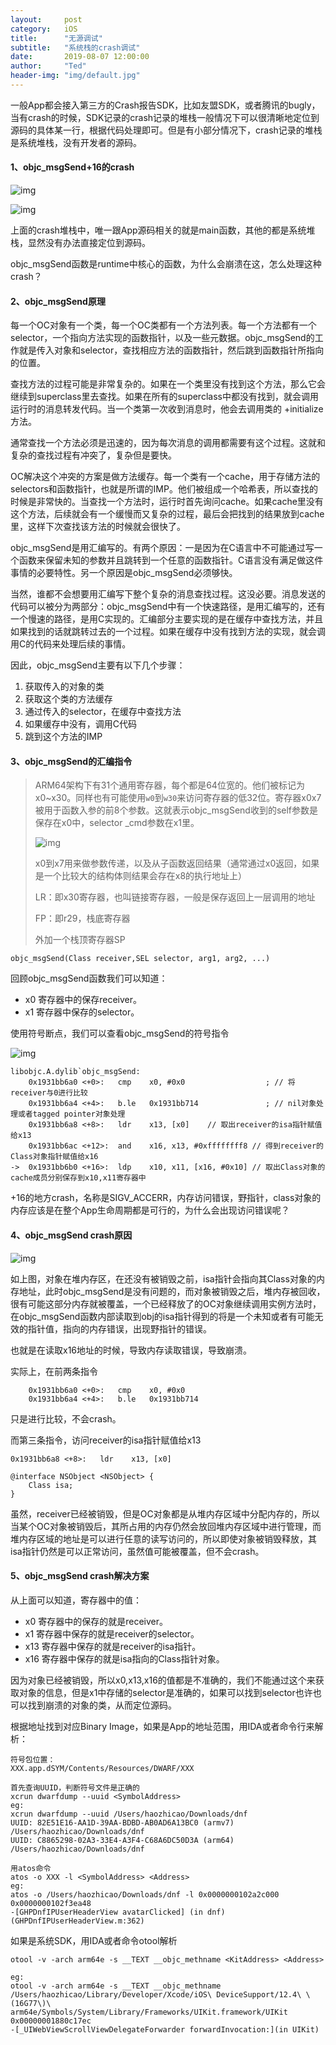 ```yaml
---
layout:     post
category:   iOS
title:      "无源调试"
subtitle:   "系统栈的crash调试"
date:       2019-08-07 12:00:00
author:     "Ted"
header-img: "img/default.jpg"
---
```


一般App都会接入第三方的Crash报告SDK，比如友盟SDK，或者腾讯的bugly，当有crash的时候，SDK记录的crash记录的堆栈一般情况下可以很清晰地定位到源码的具体某一行，根据代码处理即可。但是有小部分情况下，crash记录的堆栈是系统堆栈，没有开发者的源码。

#### 1、objc_msgSend+16的crash

![img](/img/Simple_7/62.png)

![img](/img/Simple_7/63.png)

上面的crash堆栈中，唯一跟App源码相关的就是main函数，其他的都是系统堆栈，显然没有办法直接定位到源码。

objc_msgSend函数是runtime中核心的函数，为什么会崩溃在这，怎么处理这种crash？

#### 2、objc_msgSend原理

每一个OC对象有一个类，每一个OC类都有一个方法列表。每一个方法都有一个selector，一个指向方法实现的函数指针，以及一些元数据。objc_msgSend的工作就是传入对象和selector，查找相应方法的函数指针，然后跳到函数指针所指向的位置。

查找方法的过程可能是非常复杂的。如果在一个类里没有找到这个方法，那么它会继续到superclass里去查找。如果在所有的superclass中都没有找到，就会调用运行时的消息转发代码。当一个类第一次收到消息时，他会去调用类的 +initialize方法。

通常查找一个方法必须是迅速的，因为每次消息的调用都需要有这个过程。这就和复杂的查找过程有冲突了，复杂但是要快。

OC解决这个冲突的方案是做方法缓存。每一个类有一个cache，用于存储方法的selectors和函数指针，也就是所谓的IMP。他们被组成一个哈希表，所以查找的时候是非常快的。当查找一个方法时，运行时首先询问cache。如果cache里没有这个方法，后续就会有一个缓慢而又复杂的过程，最后会把找到的结果放到cache里，这样下次查找该方法的时候就会很快了。

objc_msgSend是用汇编写的。有两个原因：一是因为在C语言中不可能通过写一个函数来保留未知的参数并且跳转到一个任意的函数指针。C语言没有满足做这件事情的必要特性。另一个原因是objc_msgSend必须够快。

当然，谁都不会想要用汇编写下整个复杂的消息查找过程。这没必要。消息发送的代码可以被分为两部分：objc_msgSend中有一个快速路径，是用汇编写的，还有一个慢速的路径，是用C实现的。汇编部分主要实现的是在缓存中查找方法，并且如果找到的话就跳转过去的一个过程。如果在缓存中没有找到方法的实现，就会调用C的代码来处理后续的事情。

因此，objc_msgSend主要有以下几个步骤：

1. 获取传入的对象的类
2. 获取这个类的方法缓存
3. 通过传入的selector，在缓存中查找方法
4. 如果缓存中没有，调用C代码
5. 跳到这个方法的IMP

#### 3、objc_msgSend的汇编指令

> ARM64架构下有31个通用寄存器，每个都是64位宽的。他们被标记为x0~x30。同样也有可能使用`w0`到`w30`来访问寄存器的低32位。寄存器x0x7被用于函数入参的前8个参数。这就表示objc_msgSend收到的self参数是保存在x0中，selector _cmd参数在x1里。
>
> ![img](/img/Simple_7/65.png)
>
> x0到x7用来做参数传递，以及从子函数返回结果（通常通过x0返回，如果是一个比较大的结构体则结果会存在x8的执行地址上）
>
> LR：即x30寄存器，也叫链接寄存器，一般是保存返回上一层调用的地址
>
> FP：即r29，栈底寄存器
>
> 外加一个栈顶寄存器SP

```objc
objc_msgSend(Class receiver,SEL selector, arg1, arg2, ...)
```

回顾objc_msgSend函数我们可以知道：

- x0 寄存器中的保存receiver。
- x1 寄存器中保存的selector。

使用符号断点，我们可以查看objc_msgSend的符号指令

![img](/img/Simple_7/64.png)

```
libobjc.A.dylib`objc_msgSend:
    0x1931bb6a0 <+0>:   cmp    x0, #0x0                  ; // 将receiver与0进行比较
    0x1931bb6a4 <+4>:   b.le   0x1931bb714               ; // nil对象处理或者tagged pointer对象处理
    0x1931bb6a8 <+8>:   ldr    x13, [x0]    // 取出receiver的isa指针赋值给x13
    0x1931bb6ac <+12>:  and    x16, x13, #0xffffffff8 // 得到receiver的Class对象指针赋值给x16
->  0x1931bb6b0 <+16>:  ldp    x10, x11, [x16, #0x10] // 取出Class对象的cache成员分别保存到x10,x11寄存器中
```

+16的地方crash，名称是SIGV_ACCERR，内存访问错误，野指针，class对象的内存应该是在整个App生命周期都是可行的，为什么会出现访问错误呢？

#### 4、objc_msgSend crash原因

![img](/img/Simple_7/66.png)

如上图，对象在堆内存区，在还没有被销毁之前，isa指针会指向其Class对象的内存地址，此时objc_msgSend是没有问题的，而对象被销毁之后，堆内存被回收，很有可能这部分内存就被覆盖，一个已经释放了的OC对象继续调用实例方法时，在objc_msgSend函数内部读取到obj的isa指针得到的将是一个未知或者有可能无效的指针值，指向的内存错误，出现野指针的错误。

也就是在读取x16地址的时候，导致内存读取错误，导致崩溃。

实际上，在前两条指令

```
    0x1931bb6a0 <+0>:   cmp    x0, #0x0 
    0x1931bb6a4 <+4>:   b.le   0x1931bb714  
```

只是进行比较，不会crash。

而第三条指令，访问receiver的isa指针赋值给x13

```
0x1931bb6a8 <+8>:   ldr    x13, [x0]
```

```objc
@interface NSObject <NSObject> {
    Class isa;
}
```

虽然，receiver已经被销毁，但是OC对象都是从堆内存区域中分配内存的，所以当某个OC对象被销毁后，其所占用的内存仍然会放回堆内存区域中进行管理，而堆内存区域的地址是可以进行任意的读写访问的，所以即使对象被销毁释放，其isa指针仍然是可以正常访问，虽然值可能被覆盖，但不会crash。

#### 5、objc_msgSend crash解决方案

从上面可以知道，寄存器中的值：

- x0 寄存器中的保存的就是receiver。
- x1 寄存器中保存的就是receiver的selector。
- x13 寄存器中保存的就是receiver的isa指针。
- x16 寄存器中保存的就是isa指向的Class指针对象。

因为对象已经被销毁，所以x0,x13,x16的值都是不准确的，我们不能通过这个来获取对象的信息，但是x1中存储的selector是准确的，如果可以找到selector也许也可以找到崩溃的对象的类，从而定位源码。

根据地址找到对应Binary Image，如果是App的地址范围，用IDA或者命令行来解析：

```
符号包位置：
XXX.app.dSYM/Contents/Resources/DWARF/XXX

首先查询UUID，判断符号文件是正确的
xcrun dwarfdump --uuid <SymbolAddress>
eg:
xcrun dwarfdump --uuid /Users/haozhicao/Downloads/dnf
UUID: 82E51E16-AA1D-39AA-BDBD-AB0AD6A13BC0 (armv7) /Users/haozhicao/Downloads/dnf
UUID: C8865298-02A3-33E4-A3F4-C68A6DC50D3A (arm64) /Users/haozhicao/Downloads/dnf

用atos命令
atos -o XXX -l <SymbolAddress> <Address>
eg:
atos -o /Users/haozhicao/Downloads/dnf -l 0x0000000102a2c000 0x0000000102f3ea48
-[GHPDnfIPUserHeaderView avatarClicked] (in dnf) (GHPDnfIPUserHeaderView.m:362)
```

如果是系统SDK，用IDA或者命令otool解析

```
otool -v -arch arm64e -s __TEXT __objc_methname <KitAddress> <Address>

eg:
otool -v -arch arm64e -s __TEXT __objc_methname /Users/haozhicao/Library/Developer/Xcode/iOS\ DeviceSupport/12.4\ \(16G77\)\ arm64e/Symbols/System/Library/Frameworks/UIKit.framework/UIKit 0x00000001880c17ec
-[_UIWebViewScrollViewDelegateForwarder forwardInvocation:](in UIKit)
```

